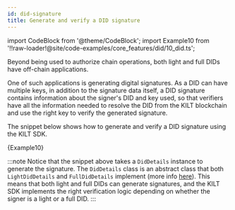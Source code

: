 ```yaml
---
id: did-signature
title: Generate and verify a DID signature
---
```


import CodeBlock from '@theme/CodeBlock';
import Example10 from '!!raw-loader!@site/code-examples/core_features/did/10_did.ts';

Beyond being used to authorize chain operations, both light and full DIDs have off-chain applications.

One of such applications is generating digital signatures.
As a DID can have multiple keys, in addition to the signature data itself, a DID signature contains information about the signer's DID and key used, so that verifiers have all the information needed to resolve the DID from the KILT blockchain and use the right key to verify the generated signature.

The snippet below shows how to generate and verify a DID signature using the KILT SDK.

<CodeBlock className="language-js">
  {Example10}
</CodeBlock>

:::note
Notice that the snippet above takes a `DidDetails` instance to generate the signature.
The `DidDetails` class is an abstract class that both `LightDidDetails` and `FullDidDetails` implement (more info [here][sdk-did-details-module]).
This means that both light and full DIDs can generate signatures, and the KILT SDK implements the right verification logic depending on whether the signer is a light or a full DID.
:::

[sdk-did-details-module]: https://github.com/KILTprotocol/sdk-js/tree/master/packages/did/src/DidDetails